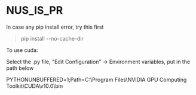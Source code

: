 # NUS_IS_PR

In case any pip install error, try this first

>pip install <tensorflow> --no-cache-dir

To use cuda:

Select the .py file, "Edit Configuration" -> Environment variables, put in the path below

PYTHONUNBUFFERED=1;Path=C:\Program Files\NVIDIA GPU Computing Toolkit\CUDA\v10.0\bin

